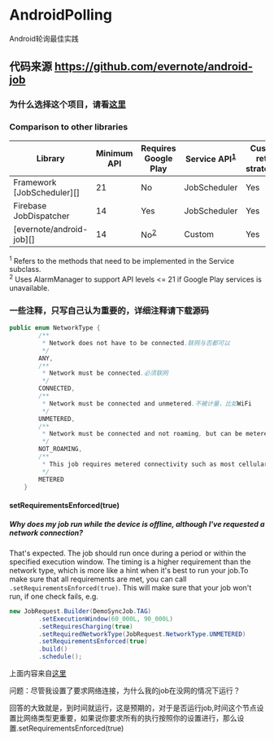 # AndroidPolling
Android轮询最佳实践

## 代码来源 https://github.com/evernote/android-job
### 为什么选择这个项目，请看[这里](https://github.com/firebase/firebase-jobdispatcher-android#user-content-firebase-jobdispatcher-)

### Comparison to other libraries

Library                    | Minimum API | Requires Google Play   | Service API<sup>[1](#fn1)</sup> | Custom retry strategies
-------------------------- | ----------- | ---------------------- | ------------------------------- | -----------------------
Framework [JobScheduler][] | 21          | No                     | JobScheduler                    | Yes
Firebase JobDispatcher     | 14          | Yes                    | JobScheduler                    | Yes
[evernote/android-job][]   | 14          | No<sup>[2](#fn2)</sup> | Custom                          | Yes

<sup><a name="fn1">1</a></sup> Refers to the methods that need to be implemented in the
Service subclass.<br>
<sup><a name="fn2">2</a></sup> Uses AlarmManager to support API levels <= 21 if Google
Play services is unavailable.<br>
### 一些注释，只写自己认为重要的，详细注释请下载源码

```java
public enum NetworkType {
        /**
         * Network does not have to be connected.联网与否都可以
         */
        ANY,
        /**
         * Network must be connected.必须联网
         */
        CONNECTED,
        /**
         * Network must be connected and unmetered.不被计量，比如WiFi
         */
        UNMETERED,
        /**
         * Network must be connected and not roaming, but can be metered.不是漫游
         */
        NOT_ROAMING,
        /**
         * This job requires metered connectivity such as most cellular data networks.计量网络，3G,4G等蜂窝数据网络
         */
        METERED
    }
```
#### setRequirementsEnforced(true)

##### Why does my job run while the device is offline, although I've requested a network connection?
 
 That's expected. The job should run once during a period or within the specified execution window. The timing is a higher requirement than the network type, which is more like a hint when it's best to run your job.To make sure that all requirements are met, you can call `.setRequirementsEnforced(true)`. This will make sure that your job won't run, if one check fails, e.g.
 
 ```java
 new JobRequest.Builder(DemoSyncJob.TAG)
         .setExecutionWindow(60_000L, 90_000L)
         .setRequiresCharging(true)
         .setRequiredNetworkType(JobRequest.NetworkType.UNMETERED)
         .setRequirementsEnforced(true)
         .build()
         .schedule();
 ```
 上面内容来自[这里](https://github.com/evernote/android-job/wiki/FAQ)
 
 问题：尽管我设置了要求网络连接，为什么我的job在没网的情况下运行？
 
 回答的大致就是，到时间就运行，这是预期的，对于是否运行job,时间这个节点设置比网络类型更重要，如果说你要求所有的执行按照你的设置进行，那么设置.setRequirementsEnforced(true)